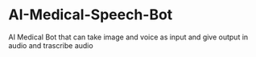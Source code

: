 # AI-Medical-Speech-Bot
AI Medical Bot that can take image and voice as input and give output in audio and trascribe audio
